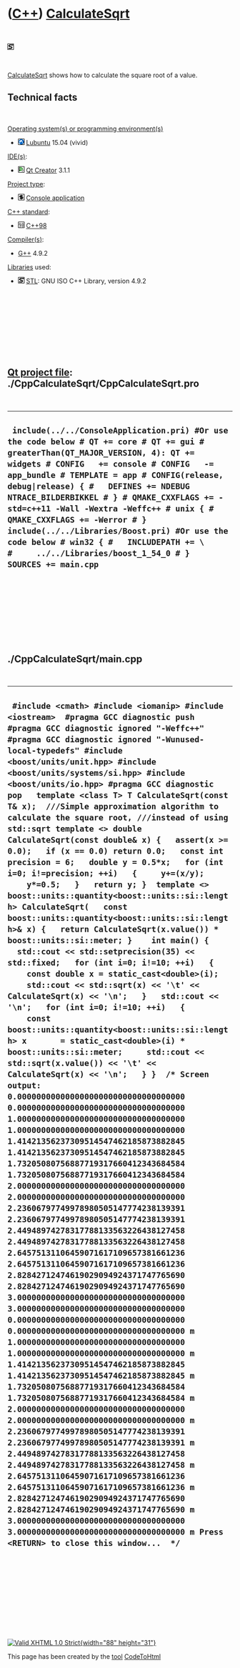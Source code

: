 



 

 

 

 

 

([C++](Cpp.htm)) [CalculateSqrt](CppCalculateSqrt.htm)
======================================================

 

![STL](PicStl.png)

 

[CalculateSqrt](CppCalculateSqrt.htm) shows how to calculate the square
root of a value.

Technical facts
---------------

 

[Operating system(s) or programming environment(s)](CppOs.htm)

-   ![Lubuntu](PicLubuntu.png) [Lubuntu](CppLubuntu.htm) 15.04 (vivid)

[IDE(s)](CppIde.htm):

-   ![Qt Creator](PicQtCreator.png) [Qt Creator](CppQtCreator.htm) 3.1.1

[Project type](CppQtProjectType.htm):

-   ![console](PicConsole.png) [Console
    application](CppConsoleApplication.htm)

[C++ standard](CppStandard.htm):

-   ![C++98](PicCpp98.png) [C++98](Cpp98.htm)

[Compiler(s)](CppCompiler.htm):

-   [G++](CppGpp.htm) 4.9.2

[Libraries](CppLibrary.htm) used:

-   ![STL](PicStl.png) [STL](CppStl.htm): GNU ISO C++ Library, version
    4.9.2

 

 

 

 

 

[Qt project file](CppQtProjectFile.htm): ./CppCalculateSqrt/CppCalculateSqrt.pro
--------------------------------------------------------------------------------

 

  ----------------------------------------------------------------------------------------------------------------------------------------------------------------------------------------------------------------------------------------------------------------------------------------------------------------------------------------------------------------------------------------------------------------------------------------------------------------------------------------------------------------------------------------------------
  ` include(../../ConsoleApplication.pri) #Or use the code below # QT += core # QT += gui # greaterThan(QT_MAJOR_VERSION, 4): QT += widgets # CONFIG   += console # CONFIG   -= app_bundle # TEMPLATE = app # CONFIG(release, debug|release) { #   DEFINES += NDEBUG NTRACE_BILDERBIKKEL # } # QMAKE_CXXFLAGS += -std=c++11 -Wall -Wextra -Weffc++ # unix { #   QMAKE_CXXFLAGS += -Werror # }  include(../../Libraries/Boost.pri) #Or use the code below # win32 { #   INCLUDEPATH += \ #     ../../Libraries/boost_1_54_0 # }  SOURCES += main.cpp`
  ----------------------------------------------------------------------------------------------------------------------------------------------------------------------------------------------------------------------------------------------------------------------------------------------------------------------------------------------------------------------------------------------------------------------------------------------------------------------------------------------------------------------------------------------------

 

 

 

 

 

./CppCalculateSqrt/main.cpp
---------------------------

 

  ------------------------------------------------------------------------------------------------------------------------------------------------------------------------------------------------------------------------------------------------------------------------------------------------------------------------------------------------------------------------------------------------------------------------------------------------------------------------------------------------------------------------------------------------------------------------------------------------------------------------------------------------------------------------------------------------------------------------------------------------------------------------------------------------------------------------------------------------------------------------------------------------------------------------------------------------------------------------------------------------------------------------------------------------------------------------------------------------------------------------------------------------------------------------------------------------------------------------------------------------------------------------------------------------------------------------------------------------------------------------------------------------------------------------------------------------------------------------------------------------------------------------------------------------------------------------------------------------------------------------------------------------------------------------------------------------------------------------------------------------------------------------------------------------------------------------------------------------------------------------------------------------------------------------------------------------------------------------------------------------------------------------------------------------------------------------------------------------------------------------------------------------------------------------------------------------------------------------------------------------------------------------------------------------------------------------------------------------------------------------------------------------------------------------------------------------------------------------------------------------------------------------------------------------------------------------------------------------------------------------------------------------------------------------------------------------------------------------------------------------------------------------------------------------------------------------------------------------------------------------------------------------------------------------------------------------------------------------------------------------------------------------------------------------------------------------------------------------------------------------------
  ` #include <cmath> #include <iomanip> #include <iostream>  #pragma GCC diagnostic push #pragma GCC diagnostic ignored "-Weffc++" #pragma GCC diagnostic ignored "-Wunused-local-typedefs" #include <boost/units/unit.hpp> #include <boost/units/systems/si.hpp> #include <boost/units/io.hpp> #pragma GCC diagnostic pop   template <class T> T CalculateSqrt(const T& x);  ///Simple approximation algorithm to calculate the square root, ///instead of using std::sqrt template <> double CalculateSqrt(const double& x) {   assert(x >= 0.0);   if (x == 0.0) return 0.0;   const int precision = 6;   double y = 0.5*x;   for (int i=0; i!=precision; ++i)   {     y+=(x/y);     y*=0.5;   }   return y; }  template <> boost::units::quantity<boost::units::si::length> CalculateSqrt(   const boost::units::quantity<boost::units::si::length>& x) {   return CalculateSqrt(x.value()) * boost::units::si::meter; }    int main() {   std::cout << std::setprecision(35) << std::fixed;   for (int i=0; i!=10; ++i)   {     const double x = static_cast<double>(i);     std::cout << std::sqrt(x) << '\t' << CalculateSqrt(x) << '\n';   }   std::cout << '\n';   for (int i=0; i!=10; ++i)   {     const boost::units::quantity<boost::units::si::length> x       = static_cast<double>(i) * boost::units::si::meter;     std::cout << std::sqrt(x.value()) << '\t' << CalculateSqrt(x) << '\n';   } }  /* Screen output:  0.00000000000000000000000000000000000   0.00000000000000000000000000000000000 1.00000000000000000000000000000000000   1.00000000000000000000000000000000000 1.41421356237309514547462185873882845   1.41421356237309514547462185873882845 1.73205080756887719317660412343684584   1.73205080756887719317660412343684584 2.00000000000000000000000000000000000   2.00000000000000000000000000000000000 2.23606797749978980505147774238139391   2.23606797749978980505147774238139391 2.44948974278317788133563226438127458   2.44948974278317788133563226438127458 2.64575131106459071617109657381661236   2.64575131106459071617109657381661236 2.82842712474619029094924371747765690   2.82842712474619029094924371747765690 3.00000000000000000000000000000000000   3.00000000000000000000000000000000000  0.00000000000000000000000000000000000   0.00000000000000000000000000000000000 m 1.00000000000000000000000000000000000   1.00000000000000000000000000000000000 m 1.41421356237309514547462185873882845   1.41421356237309514547462185873882845 m 1.73205080756887719317660412343684584   1.73205080756887719317660412343684584 m 2.00000000000000000000000000000000000   2.00000000000000000000000000000000000 m 2.23606797749978980505147774238139391   2.23606797749978980505147774238139391 m 2.44948974278317788133563226438127458   2.44948974278317788133563226438127458 m 2.64575131106459071617109657381661236   2.64575131106459071617109657381661236 m 2.82842712474619029094924371747765690   2.82842712474619029094924371747765690 m 3.00000000000000000000000000000000000   3.00000000000000000000000000000000000 m Press <RETURN> to close this window...  */`
  ------------------------------------------------------------------------------------------------------------------------------------------------------------------------------------------------------------------------------------------------------------------------------------------------------------------------------------------------------------------------------------------------------------------------------------------------------------------------------------------------------------------------------------------------------------------------------------------------------------------------------------------------------------------------------------------------------------------------------------------------------------------------------------------------------------------------------------------------------------------------------------------------------------------------------------------------------------------------------------------------------------------------------------------------------------------------------------------------------------------------------------------------------------------------------------------------------------------------------------------------------------------------------------------------------------------------------------------------------------------------------------------------------------------------------------------------------------------------------------------------------------------------------------------------------------------------------------------------------------------------------------------------------------------------------------------------------------------------------------------------------------------------------------------------------------------------------------------------------------------------------------------------------------------------------------------------------------------------------------------------------------------------------------------------------------------------------------------------------------------------------------------------------------------------------------------------------------------------------------------------------------------------------------------------------------------------------------------------------------------------------------------------------------------------------------------------------------------------------------------------------------------------------------------------------------------------------------------------------------------------------------------------------------------------------------------------------------------------------------------------------------------------------------------------------------------------------------------------------------------------------------------------------------------------------------------------------------------------------------------------------------------------------------------------------------------------------------------------------------------------------

 

 

 

 

 





 

[![Valid XHTML 1.0 Strict](valid-xhtml10.png){width="88"
height="31"}](http://validator.w3.org/check?uri=referer)

This page has been created by the [tool](Tools.htm)
[CodeToHtml](ToolCodeToHtml.htm)
